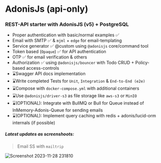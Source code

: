 # AdonisJs (api-only)

### REST-API starter with AdonisJS (v5) + PostgreSQL

- Proper authentication with basic/normal examples ✅
- Email with SMTP ✅ & `mjml` + `edge` for email-templating
- Service generator ✅ @custom using `@adonisjs` core/command tool
- Token based (`Opaque`) ✅ for API authentication
- OTP ✅ for email verification & others
- Authorization ✅ using `@adonisjs/bouncer` with Todo CRUD + Policy-based access-controls
- ⌛Swagger API docs implementation
- ⌛Write completed Tests for `Unit`, `Integration` & `End-to-End (e2e)`
- ⌛Compose with `docker-compose.yml` with additional containers
- ⌛Use `@adonisjs/driver-s3` as file storage like `aws-s3` or `MinIO`
- ⌛(OPTIONAL): Integrate with BullMQ or Bull for Queue instead of InMemory-Adonis-Queue for sending emails
- ⌛(OPTIONAL): Implement query caching with redis + adonis/lucid-orm internals (if possible)

##### Latest updates as screenshoots:

> Email SS with `mailtrip`

![Screenshot 2023-11-28 231810](https://github.com/mahabubx7/adonis-api-starter/assets/122348996/98fe1d4d-1a93-4f45-8f07-b7bed2020f96)
